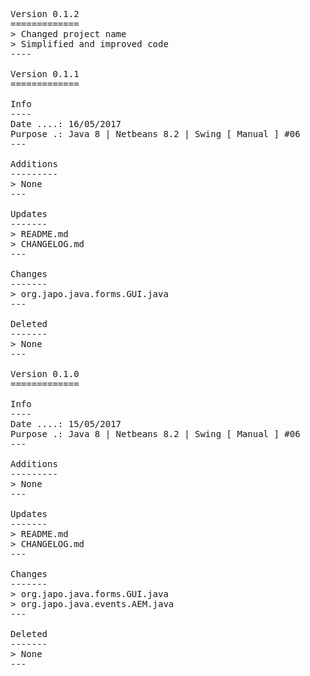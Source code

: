 <pre>

Version 0.1.2
=============
> Changed project name
> Simplified and improved code
----

Version 0.1.1
=============

Info
----
Date ....: 16/05/2017
Purpose .: Java 8 | Netbeans 8.2 | Swing [ Manual ] #06
---

Additions
---------
> None
---

Updates
-------
> README.md
> CHANGELOG.md
---

Changes
-------
> org.japo.java.forms.GUI.java
---

Deleted
-------
> None
---

Version 0.1.0
=============

Info
----
Date ....: 15/05/2017
Purpose .: Java 8 | Netbeans 8.2 | Swing [ Manual ] #06
---

Additions
---------
> None
---

Updates
-------
> README.md
> CHANGELOG.md
---

Changes
-------
> org.japo.java.forms.GUI.java
> org.japo.java.events.AEM.java
---

Deleted
-------
> None
---

</pre>